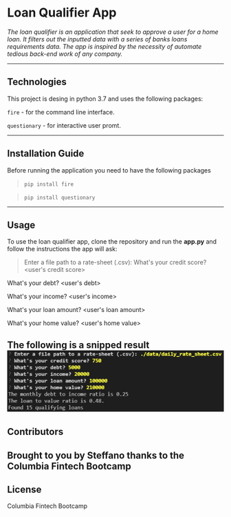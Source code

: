 # Loan Qualifier App
*The loan qualifier is an application that seek to approve a user for a home loan. It filters out the inputted data with a series of banks loans requirements data. The app is inspired by the necessity of automate tedious back-end work of any company.*

---

## Technologies
This project is desing in python 3.7 and uses the following packages:

`fire` - for the command line interface.

`questionary` - for interactive user promt.

---

## Installation Guide
Before running the application you need to have the following packages

>`pip install fire`

>`pip install questionary`

---

## Usage
To use the loan qualifier app, clone the repository and run the **app.py**  and follow the instructions the app will ask:
>Enter a file path to a rate-sheet (.csv): <your path here for the bank loan database>
 What's your credit score? <user's credit score>
 
 What's your debt? <user's debt>
 
 What's your income? <user's income>
 
 What's your loan amount? <user's loan amount>
 
 What's your home value? <user's home value>

The following is a snipped result 
![<example of the returning value of the app>](<Challenge02/example.png>)
---

## Contributors
Brought to you by Steffano thanks to the Columbia Fintech Bootcamp
---

## License
Columbia Fintech Bootcamp
